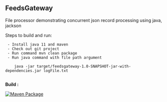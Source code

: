 ## FeedsGateway

File processor demonstrating concurrent json record
processing using java, jackson

Steps to build and run:    
  ``` 
   - Install java 11 and maven
   - Check out git project
   - Run command mvn clean package
   - Run java command with file path argument
    
      java -jar target/feedsgateway-1.0-SNAPSHOT-jar-with-dependencies.jar logFile.txt
 

```


**Build :** 

[![Maven Package](https://github.com/parimal-karkar/FeedsGateway/actions/workflows/maven-publish.yml/badge.svg)](https://github.com/parimal-karkar/FeedsGateway/actions/workflows/maven-publish.yml)
